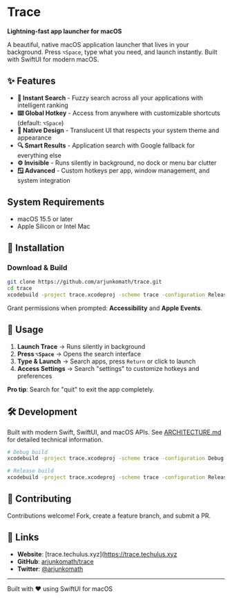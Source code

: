 # Trace

**Lightning-fast app launcher for macOS**

A beautiful, native macOS application launcher that lives in your background. Press `⌥Space`, type what you need, and launch instantly. Built with SwiftUI for modern macOS.

## ✨ Features

- **🚀 Instant Search** - Fuzzy search across all your applications with intelligent ranking
- **⌨️ Global Hotkey** - Access from anywhere with customizable shortcuts (default: `⌥Space`)  
- **🎨 Native Design** - Translucent UI that respects your system theme and appearance
- **🔍 Smart Results** - Application search with Google fallback for everything else
- **⚙️ Invisible** - Runs silently in background, no dock or menu bar clutter
- **🪟 Advanced** - Custom hotkeys per app, window management, and system integration

## System Requirements

- macOS 15.5 or later
- Apple Silicon or Intel Mac

## 🚀 Installation

### Download & Build

```bash
git clone https://github.com/arjunkomath/trace.git
cd trace
xcodebuild -project trace.xcodeproj -scheme trace -configuration Release build
```

Grant permissions when prompted: **Accessibility** and **Apple Events**.

## 🎯 Usage

1. **Launch Trace** → Runs silently in background
2. **Press `⌥Space`** → Opens the search interface  
3. **Type & Launch** → Search apps, press `Return` or click to launch
4. **Access Settings** → Search "settings" to customize hotkeys and preferences

**Pro tip**: Search for "quit" to exit the app completely.

## 🛠️ Development

Built with modern Swift, SwiftUI, and macOS APIs. See [ARCHITECTURE.md](ARCHITECTURE.md) for detailed technical information.

```bash
# Debug build
xcodebuild -project trace.xcodeproj -scheme trace -configuration Debug build

# Release build  
xcodebuild -project trace.xcodeproj -scheme trace -configuration Release build
```

## 🤝 Contributing

Contributions welcome! Fork, create a feature branch, and submit a PR.

## 🔗 Links

- **Website**: [trace.techulus.xyz](https://trace.techulus.xyz
- **GitHub**: [arjunkomath/trace](https://github.com/arjunkomath/trace)  
- **Twitter**: [@arjunkomath](https://twitter.com/arjunkomath)

---

Built with ❤️ using SwiftUI for macOS
